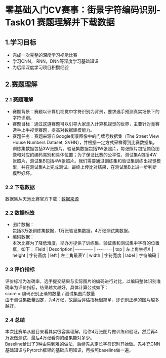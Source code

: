 # 零基础入门CV赛事：街景字符编码识别-Task01 赛题理解并下载数据
## 1.学习目标
* 完成一次完整的深度学习视觉比赛
* 学习CNN， RNN，DNN等深度学习基础知识
* 为后续深度学习项目积攒经验
## 2.赛题理解
### 2.1 赛题理解
* 赛题背景：赛题以计算机视觉中字符识别为背景，要求选手预测真实场景下的字符识别。
* 赛题目标：通过这道赛题可以引导大家走入计算机视觉的世界，主要针对竞赛选手上手视觉赛题，提高对数据建模能力。
* 赛题任务：赛题来源自Google街景图像中的门牌号数据集（The Street View House Numbers Dataset, SVHN），并根据一定方式采样得到比赛数据集。<br>训练集数据包括3W张照片，验证集数据包括1W张照片，每张照片包括颜色图像和对应的编码类别和具体位置；为了保证比赛的公平性，测试集A包括4W张照片，测试集B包括4W张照片。我们需要通过训练集和验证集训练出视觉模型，并在测试集A上完成测试。最终上传比对结果，在测试集B上进一步判断模型好坏。
### 2.2 下载数据
数据集从天池比赛官方下载：[数据来源](https://tianchi.aliyun.com/competition/entrance/531795/information)
### 2.2 数据标签
* 图片数据：<br>
包括3万张训练集数据，1万张验证集数据，4万张测试集数据。
* 编码数据：<br>
本次比赛为了降低难度，举办方提供了训练集、验证集和测试集中字符的位置框，如下：
 Field  | Description|
--------- | --------|
top	| 左上角坐标X |
height	| 字符高度 |
left   | 左上角最表Y |
width  | 字符宽度 |
label  | 字符编码 |

### 2.3 评价指标
评价标准为准确率，选手提交结果与实际图片的编码进行对比，以编码整体识别准确率为评价指标，结果越大越好，具体计算公式如下：<br>
score = 编码识别正确的数量 / 测试集图片数量<br>
由于测试集数量固定，为4万张，故最后评估指标很简单，即识别正确的图片越多越好。
### 2.4 总结
本次比赛单从题目来看其实很容易理解，给你4万张图片做训练和验证，然后再4万张做测试，最后4万张看你的结果能对多少。<br>
Baseline给出了3种由易到难的做法，后续先从定长字符识别开始做。先补充CNN基础知识与Pytorch框架的基础应用知识，再按照baseline做一遍。
